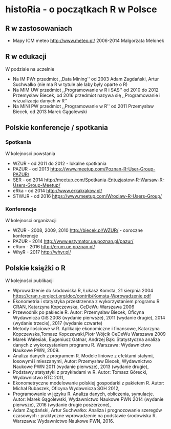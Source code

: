 # histoRia - o początkach R w Polsce

## R w zastosowaniach

* Mapy ICM meteo http://www.meteo.pl/ 2006-2014 Malgorzata Melonek


## R w edukacji

W podziale na uczelnie

* Na IM PWr przedmiot ,,Data Mining'' od 2003 Adam Zagdański, Artur Suchwałko (nie ma R w tytule ale laby były oparte o R)
* Na MIM UW przedmiot ,,Programowanie w R i SAS''  od 2010 do 2012 Przemysław Biecek, od 2016 przedmiot nazywa się ,,Programowanie i wizualizacja danych w R''
* Na MiNI PW przedmiot ,,Programowanie w R''  od 2011 Przemysław Biecek, od 2013 Marek Gągolewski



## Polskie konferencje / spotkania

### Spotkania 

W kolejnosci powstania

* WZUR - od 2011 do 2012 - lokalne spotkania
* PAZUR - od 2013 https://www.meetup.com/Poznan-R-User-Group-PAZUR/
* SER - od 2014 http://meetup.com/Spotkania-Entuzjastow-R-Warsaw-R-Users-Group-Meetup/
* eRka - od 2014 http://www.erkakrakow.pl/
* STWUR - od 2016 https://www.meetup.com/Wroclaw-R-Users-Group/

### Konferencje

W kolejnosci organizacji

* WZUR - 2008, 2009, 2010 http://biecek.pl/WZUR/ - coroczne konferencje
* PAZUR - 2014 http://www.estymator.ue.poznan.pl/pazur/
* eRum - 2016 http://erum.ue.poznan.pl/ 
* WhyR - 2017 http://whyr.pl/ 

## Polskie książki o R

W kolejności publikacji

* Wprowadzenie do środowiska R, Łukasz Komsta, 21 sierpnia 2004 https://cran.r-project.org/doc/contrib/Komsta-Wprowadzenie.pdf
* Ekonometria i statystyka przestrzenna z wykorzystaniem programu R CRAN, Katarzyna Kopczewska, CeDeWu	Warszawa	2006
* Przewodnik po pakiecie R. Autor: Przemysław Biecek, Oficyna Wydawnicza GiS 2008 (wydanie pierwsze), 2011 (wydanie drugie), 2014 (wydanie trzecie), 2017 (wydanie czwarte)
* Metody ilościowe w R. Aplikacje ekonomiczne i finansowe, Katarzyna Kopczewska,Tomasz Kopczewski,Piotr Wójcik	CeDeWu	Warszawa	2009	
* Marek Walesiak, Eugeniusz Gatnar, Andrzej Bąk: Statystyczna analiza danych z wykorzystaniem programu R. Warszawa: Wydawnictwo Naukowe PWN, 2009. 
* Analiza danych z programem R. Modele liniowe z efektami stałymi, losowymi i mieszanymi, Autor: Przemysław Biecek, Wydawnictwo Naukowe PWN 2011 (wydanie pierwsze), 2013 (wydanie drugie), 
* Podstawy statystyki z przykładami w R. Autor: Tomasz Górecki, Wydawnictwo BTC 2011, 
* Ekonometryczne modelowanie polskiej gospodarki z pakietem R. Autor: Michał Rubaszek, Oficyna Wydawnicza SGH 2012, 
* Programowanie w języku R. Analiza danych, obliczenia, symulacje. Autor: Marek Gągolewski, Wydawnictwo Naukowe PWN 2014 (wydanie pierwsze), 2016 (wydanie drugie poszerzone), 
* Adam Zagdański, Artur Suchwałko: Analiza i prognozowanie szeregów czasowych : praktyczne wprowadzenie na podstawie środowiska R. Warszawa: Wydawnictwo Naukowe PWN, 2016. 



